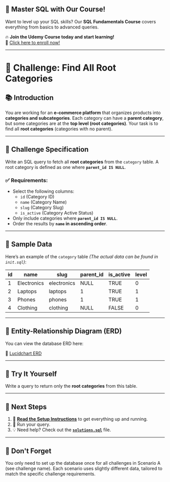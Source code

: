 ## 🚀 Master SQL with Our Course!  
Want to level up your SQL skills? Our **SQL Fundamentals Course** covers everything from basics to advanced queries.  

🔥 **Join the Udemy Course today and start learning!**  
📌 [Click here to enroll now!](https://www.udemy.com/course/sql-fundamentals-postgresql/?referralCode=3ADAD1B84D5002E61B22)  

---

# 🚀 Challenge: Find All Root Categories  

## 📚 Introduction  
You are working for an **e-commerce platform** that organizes products into **categories and subcategories**. Each category can have a **parent category**, but some categories are at the **top level (root categories)**. Your task is to find all **root categories** (categories with no parent).  

---

## 🎯 Challenge Specification  
Write an SQL query to fetch all **root categories** from the `category` table. A root category is defined as one where **`parent_id IS NULL`**.  

### ✅ Requirements:  
- Select the following columns:  
  - `id` (Category ID)  
  - `name` (Category Name)  
  - `slug` (Category Slug)  
  - `is_active` (Category Active Status)  
- Only include categories where **`parent_id IS NULL`**.  
- Order the results by **`name` in ascending order**.

---

## 📂 Sample Data  
Here’s an example of the `category` table _(The actual data can be found in `init.sql`)_:  

| id | name       | slug       | parent_id | is_active | level |
|----|-----------|-----------|-----------|-----------|-------|
| 1  | Electronics | electronics | NULL | TRUE | 0 |
| 2  | Laptops    | laptops    | 1         | TRUE      | 1 |
| 3  | Phones     | phones     | 1         | TRUE      | 1 |
| 4  | Clothing   | clothing   | NULL      | FALSE     | 0 |

---

## 🔗 Entity-Relationship Diagram (ERD)

You can view the database ERD here:  

🔗 [Lucidchart ERD](https://lucid.app/lucidchart/90664290-7d25-4076-825a-b719f04140f2/edit?viewport_loc=-4160%2C1399%2C2107%2C1076%2C0_0&invitationId=inv_cb44d210-28fb-4ad3-b952-1af4af42f529)  

---

## 🤔 Try It Yourself  
Write a query to return only the **root categories** from this table.  

---

## 🔗 Next Steps  
1. 📌 **[Read the Setup Instructions](setup.md)** to get everything up and running.  
2. 📝 Run your query.  
3. 💡 Need help? Check out the **[`solutions.sql`](solutions.sql)** file.  

---

## 📌 Don't Forget  
You only need to set up the database once for all challenges in Scenario A (see challenge name). Each scenario uses slightly different data, tailored to match the specific challenge requirements.

